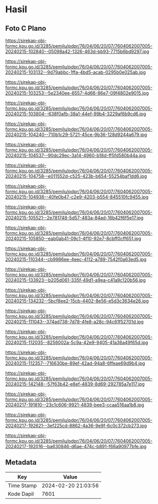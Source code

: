 # Hasil

## Foto C Plano

https://sirekap-obj-formc.kpu.go.id/3285/pemilu/pdpr/76/04/06/20/07/7604062007005-20240215-102840--05098a42-1326-463d-bb93-7715b6bd9297.jpg

https://sirekap-obj-formc.kpu.go.id/3285/pemilu/pdpr/76/04/06/20/07/7604062007005-20240215-103132--9d79abbc-1ffa-4bd5-acab-0295b0e025ab.jpg

https://sirekap-obj-formc.kpu.go.id/3285/pemilu/pdpr/76/04/06/20/07/7604062007005-20240215-103253--5e2340ee-6557-4d66-86e7-09f4802e9015.jpg

https://sirekap-obj-formc.kpu.go.id/3285/pemilu/pdpr/76/04/06/20/07/7604062007005-20240215-103804--638f0afb-38a1-44ef-99b4-3229af6b9cd6.jpg

https://sirekap-obj-formc.kpu.go.id/3285/pemilu/pdpr/76/04/06/20/07/7604062007005-20240215-104240--710b1c29-5721-45ce-9b36-128d9244a679.jpg

https://sirekap-obj-formc.kpu.go.id/3285/pemilu/pdpr/76/04/06/20/07/7604062007005-20240215-104537--90dc29ec-3a14-4960-b18d-ff5fd580b44a.jpg

https://sirekap-obj-formc.kpu.go.id/3285/pemilu/pdpr/76/04/06/20/07/7604062007005-20240215-104758--e011552d-c525-423b-b654-55254baf1dd6.jpg

https://sirekap-obj-formc.kpu.go.id/3285/pemilu/pdpr/76/04/06/20/07/7604062007005-20240215-104936--40fe0b47-c2e9-4203-b554-845510fc9455.jpg

https://sirekap-obj-formc.kpu.go.id/3285/pemilu/pdpr/76/04/06/20/07/7604062007005-20240215-105521--2e781748-5d57-483a-84ad-16b42f6f5e17.jpg

https://sirekap-obj-formc.kpu.go.id/3285/pemilu/pdpr/76/04/06/20/07/7604062007005-20240215-105850--eab0ab41-09c1-4f10-92e7-8cbff0cff651.jpg

https://sirekap-obj-formc.kpu.go.id/3285/pemilu/pdpr/76/04/06/20/07/7604062007005-20240215-110344--cb9986ee-4eec-4112-a789-7542f0a63ed5.jpg

https://sirekap-obj-formc.kpu.go.id/3285/pemilu/pdpr/76/04/06/20/07/7604062007005-20240215-133923--b205d061-335f-49d1-a9ea-c41a9c120b56.jpg

https://sirekap-obj-formc.kpu.go.id/3285/pemilu/pdpr/76/04/06/20/07/7604062007005-20240215-134232--5bcf8ee2-15cb-4402-8e56-e5d3c3634e26.jpg

https://sirekap-obj-formc.kpu.go.id/3285/pemilu/pdpr/76/04/06/20/07/7604062007005-20240215-111043--374ad738-7d78-4fe8-a28c-94c61f52701d.jpg

https://sirekap-obj-formc.kpu.go.id/3285/pemilu/pdpr/76/04/06/20/07/7604062007005-20240215-112035--8256002a-5c9a-42e9-9405-41a36a49f65d.jpg

https://sirekap-obj-formc.kpu.go.id/3285/pemilu/pdpr/76/04/06/20/07/7604062007005-20240215-112357--716630be-89ef-42ad-94a8-6ffeae69d9b4.jpg

https://sirekap-obj-formc.kpu.go.id/3285/pemilu/pdpr/76/04/06/20/07/7604062007005-20240215-142148--57f63b42-e8ef-4839-8d69-292785a7e117.jpg

https://sirekap-obj-formc.kpu.go.id/3285/pemilu/pdpr/76/04/06/20/07/7604062007005-20240217-191810--23c1c606-9921-4839-bee3-ccaa516aa1b8.jpg

https://sirekap-obj-formc.kpu.go.id/3285/pemilu/pdpr/76/04/06/20/07/7604062007005-20240217-192621--3ef225cd-8862-4a36-9e9f-6c0c372cb273.jpg

https://sirekap-obj-formc.kpu.go.id/3285/pemilu/pdpr/76/04/06/20/07/7604062007005-20240217-192016--ba630846-d6ae-474c-b891-f66a90977bfe.jpg


## Metadata

| Key        | Value               |
| ---------- | ------------------- |
| Time Stamp | 2024-02-20 21:03:56 |
| Kode Dapil | 7601                |



